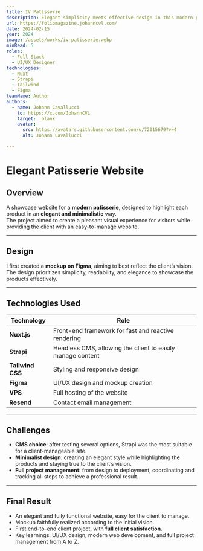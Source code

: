 ```yaml
---
title: IV Patisserie
description: Elegant simplicity meets effective design in this modern patisserie website
url: https://foliomagazine.johanncvl.com/
date: 2024-02-15
year: 2024
image: /assets/works/iv-patisserie.webp
minRead: 5
roles:
  - Full Stack
  - UI/UX Designer
technologies:
  - Nuxt
  - Strapi
  - Tailwind
  - Figma
teamName: Author
authors:
  - name: Johann Cavallucci
    to: https://x.com/JohannCVL
    target: _blank
    avatar:
      src: https://avatars.githubusercontent.com/u/72015679?v=4
      alt: Johann Cavallucci

---
```


# Elegant Patisserie Website

## Overview

A showcase website for a **modern patisserie**, designed to highlight each product in an **elegant and minimalistic** way.  
The project aimed to create a pleasant visual experience for visitors while providing the client with an easy-to-manage website.

---

## Design

I first created a **mockup on Figma**, aiming to best reflect the client’s vision.  
The design prioritizes simplicity, readability, and elegance to showcase the products effectively.

---

## Technologies Used

| Technology | Role |
|------------|------|
| **Nuxt.js** | Front-end framework for fast and reactive rendering |
| **Strapi** | Headless CMS, allowing the client to easily manage content |
| **Tailwind CSS** | Styling and responsive design |
| **Figma** | UI/UX design and mockup creation |
| **VPS** | Full hosting of the website |
| **Resend** | Contact email management |

---

## Challenges

- **CMS choice**: after testing several options, Strapi was the most suitable for a client-manageable site.
- **Minimalist design**: creating an elegant style while highlighting the products and staying true to the client’s vision.
- **Full project management**: from design to deployment, coordinating and tracking all steps to achieve a professional result.

---

## Final Result

- An elegant and fully functional website, easy for the client to manage.
- Mockup faithfully realized according to the initial vision.
- First end-to-end client project, with **full client satisfaction**.
- Key learnings: UI/UX design, modern web development, and full project management from A to Z.
